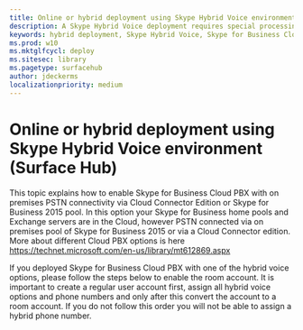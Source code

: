 ```yaml
---
title: Online or hybrid deployment using Skype Hybrid Voice environment (Surface Hub)
description: A Skype Hybrid Voice deployment requires special processing to set up a device account for your Microsoft Surface Hub.
keywords: hybrid deployment, Skype Hybrid Voice, Skype for Business Cloud PBX
ms.prod: w10
ms.mktglfcycl: deploy
ms.sitesec: library
ms.pagetype: surfacehub
author: jdeckerms
localizationpriority: medium
---
```


# Online or hybrid deployment using Skype Hybrid Voice environment (Surface Hub)

This topic explains how to enable Skype for Business Cloud PBX with on premises PSTN connectivity via Cloud Connector Edition or Skype for Business 2015 pool. In this option your Skype for Business home pools and Exchange servers are in the Cloud, however PSTN connected via on premises pool of Skype for Business 2015 or via a Cloud Connector edition. More about different Cloud PBX options is here https://technet.microsoft.com/en-us/library/mt612869.aspx 

If you deployed Skype for Business Cloud PBX with one of the hybrid voice options, please follow the steps below to enable the room account.  It is important to create a regular user account first, assign all hybrid voice options and phone numbers and only after this convert the account to a room account. If you do not follow this order you will not be able to assign a hybrid phone number. 


